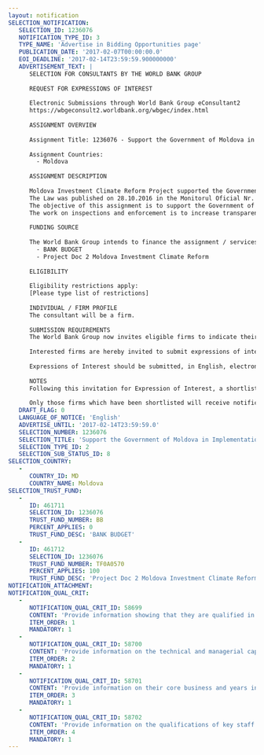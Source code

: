 ```yaml
---
layout: notification
SELECTION_NOTIFICATION: 
   SELECTION_ID: 1236076
   NOTIFICATION_TYPE_ID: 3
   TYPE_NAME: 'Advertise in Bidding Opportunities page'
   PUBLICATION_DATE: '2017-02-07T00:00:00.0'
   EOI_DEADLINE: '2017-02-14T23:59:59.900000000'
   ADVERTISEMENT_TEXT: |
      SELECTION FOR CONSULTANTS BY THE WORLD BANK GROUP
      
      REQUEST FOR EXPRESSIONS OF INTEREST
      
      Electronic Submissions through World Bank Group eConsultant2
      https://wbgeconsult2.worldbank.org/wbgec/index.html
      
      ASSIGNMENT OVERVIEW
      
      Assignment Title: 1236076 - Support the Government of Moldova in Implementation of Inspection Reform
      
      Assignment Countries:
        - Moldova
      
      ASSIGNMENT DESCRIPTION
      
      Moldova Investment Climate Reform Project supported the Government of Moldova in developing the legislative package Nr. 230 that was adopted on 23.09.2016, to introduce changes to the law #131 on Inspections of Entrepreneurial Activities. 
      The Law was published on 28.10.2016 in the Monitorul Oficial Nr. 369-378, article : 755 (http://lex.justice.md/viewdoc.php?action=view&view=doc&id=367247&lang=1 ) decreasing and consolidating the inspection bodies from 58 down to 18 (13 inspections and 5 sectorial regulators). 
      The objective of this assignment is to support the Government of Moldova in implementation of the recently adopted legislative amendments in the area of reforming inspection system in the Republic of Moldova. 
      The work on inspections and enforcement is to increase transparency of inspection requirements and practices, as well as reduce abuses of power, decrease costs for low-risk businesses, and increase overall effectiveness, safety and consumer protection.
      
      FUNDING SOURCE
      
      The World Bank Group intends to finance the assignment / services described below under the following:
        - BANK BUDGET
        - Project Doc 2 Moldova Investment Climate Reform
      
      ELIGIBILITY
      
      Eligibility restrictions apply:
      [Please type list of restrictions]
      
      INDIVIDUAL / FIRM PROFILE
      The consultant will be a firm. 
      
      SUBMISSION REQUIREMENTS
      The World Bank Group now invites eligible firms to indicate their interest in providing the services.  Interested firms must provide information indicating that they are qualified to perform the services (brochures, description of similar assignments, experience in similar conditions, availability of appropriate skills among staff, etc. for firms; CV and cover letter for individuals).  Please note that the total size of all attachments should be less than 5MB.  Consultants may associate to enhance their qualifications.
      
      Interested firms are hereby invited to submit expressions of interest.
      
      Expressions of Interest should be submitted, in English, electronically through World Bank Group eConsultant2 (https://wbgeconsult2.worldbank.org/wbgec/index.html)
      
      NOTES
      Following this invitation for Expression of Interest, a shortlist of qualified firms will be formally invited to submit proposals. Shortlisting and selection will be subject to the availability of funding.
      
      Only those firms which have been shortlisted will receive notification. No debrief will be provided to firms which have not been shortlisted.
   DRAFT_FLAG: 0
   LANGUAGE_OF_NOTICE: 'English'
   ADVERTISE_UNTIL: '2017-02-14T23:59:59.0'
   SELECTION_NUMBER: 1236076
   SELECTION_TITLE: 'Support the Government of Moldova in Implementation of Inspection Reform'
   SELECTION_TYPE_ID: 2
   SELECTION_SUB_STATUS_ID: 8
SELECTION_COUNTRY: 
   - 
      COUNTRY_ID: MD
      COUNTRY_NAME: Moldova
SELECTION_TRUST_FUND: 
   - 
      ID: 461711
      SELECTION_ID: 1236076
      TRUST_FUND_NUMBER: BB
      PERCENT_APPLIES: 0
      TRUST_FUND_DESC: 'BANK BUDGET'
   - 
      ID: 461712
      SELECTION_ID: 1236076
      TRUST_FUND_NUMBER: TF0A0570
      PERCENT_APPLIES: 100
      TRUST_FUND_DESC: 'Project Doc 2 Moldova Investment Climate Reform'
NOTIFICATION_ATTACHMENT: 
NOTIFICATION_QUAL_CRIT: 
   - 
      NOTIFICATION_QUAL_CRIT_ID: 58699
      CONTENT: 'Provide information showing that they are qualified in the field of the assignment.'
      ITEM_ORDER: 1
      MANDATORY: 1
   - 
      NOTIFICATION_QUAL_CRIT_ID: 58700
      CONTENT: 'Provide information on the technical and managerial capabilities of the firm.'
      ITEM_ORDER: 2
      MANDATORY: 1
   - 
      NOTIFICATION_QUAL_CRIT_ID: 58701
      CONTENT: 'Provide information on their core business and years in business.'
      ITEM_ORDER: 3
      MANDATORY: 1
   - 
      NOTIFICATION_QUAL_CRIT_ID: 58702
      CONTENT: 'Provide information on the qualifications of key staff.'
      ITEM_ORDER: 4
      MANDATORY: 1
---
```

